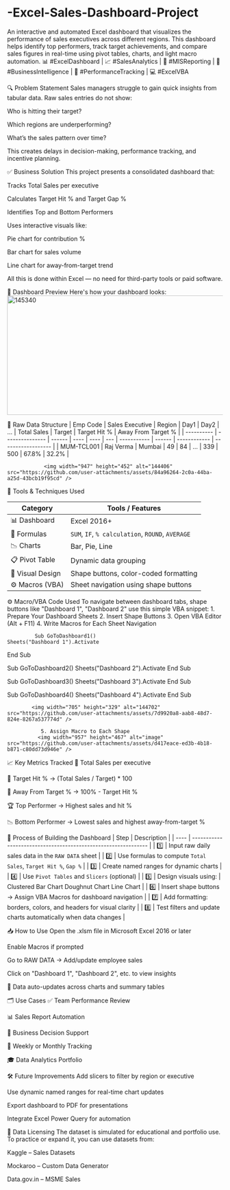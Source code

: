 # -Excel-Sales-Dashboard-Project
An interactive and automated Excel dashboard that visualizes the performance of sales executives across different regions. This dashboard helps identify top performers, track target achievements, and compare sales figures in real-time using pivot tables, charts, and light macro automation.
📊 #ExcelDashboard | 📈 #SalesAnalytics | 🧮 #MISReporting | 🧠 #BusinessIntelligence | 💼 #PerformanceTracking | 💻 #ExcelVBA


🔍 Problem Statement
Sales managers struggle to gain quick insights from tabular data. Raw sales entries do not show:

Who is hitting their target?

Which regions are underperforming?

What’s the sales pattern over time?

This creates delays in decision-making, performance tracking, and incentive planning.



✅ Business Solution
This project presents a consolidated dashboard that:

Tracks Total Sales per executive

Calculates Target Hit % and Target Gap %

Identifies Top and Bottom Performers

Uses interactive visuals like:

Pie chart for contribution %

Bar chart for sales volume

Line chart for away-from-target trend

All this is done within Excel — no need for third-party tools or paid software.



📸 Dashboard Preview
Here's how your dashboard looks:
               <img width="709" height="278" alt="145340" src="https://github.com/user-attachments/assets/c4f56381-2469-479e-9009-a549a6fbd14f" />


🧾 Raw Data Structure
| Emp Code   | Sales Executive | Region | Day1 | Day2 | ... | Total Sales | Target | Target Hit % | Away From Target % |
| ---------- | --------------- | ------ | ---- | ---- | --- | ----------- | ------ | ------------ | ------------------ |
| MUM-TCL001 | Raj Verma       | Mumbai | 49   | 84   | ... | 339         | 500    | 67.8%        | 32.2%              |
 
                <img width="947" height="452" alt="144406" src="https://github.com/user-attachments/assets/84a96264-2c0a-44ba-a25d-43bcb19f95cd" />




🧰 Tools & Techniques Used

| Category         | Tools / Features                                 |
| ---------------- | ------------------------------------------------ |
| 📊 Dashboard     | Excel 2016+                                      |
| 🔢 Formulas      | `SUM`, `IF`, `% calculation`, `ROUND`, `AVERAGE` |
| 📉 Charts        | Bar, Pie, Line                                   |
| 📋 Pivot Table   | Dynamic data grouping                            |
| 🧠 Visual Design | Shape buttons, color-coded formatting            |
| ⚙️ Macros (VBA)  | Sheet navigation using shape buttons             |


⚙️ Macro/VBA Code Used
To navigate between dashboard tabs, shape buttons like "Dashboard 1", "Dashboard 2" use this simple VBA snippet:
             1. Prepare Your Dashboard Sheets
             2. Insert Shape Buttons
             3. Open VBA Editor (Alt + F11)
             4. Write Macros for Each Sheet Navigation

             Sub GoToDashboard1()
    Sheets("Dashboard 1").Activate
End Sub

Sub GoToDashboard2()
    Sheets("Dashboard 2").Activate
End Sub

Sub GoToDashboard3()
    Sheets("Dashboard 3").Activate
End Sub

Sub GoToDashboard4()
    Sheets("Dashboard 4").Activate
End Sub

            <img width="705" height="329" alt="144702" src="https://github.com/user-attachments/assets/7d9920a8-aab8-48d7-824e-8267a537774d" />

               5. Assign Macro to Each Shape
              <img width="957" height="467" alt="image" src="https://github.com/user-attachments/assets/d417eace-ed3b-4b18-b871-c80dd73d946e" />


📈 Key Metrics Tracked
📌 Total Sales per executive

🎯 Target Hit % → (Total Sales / Target) * 100

🚫 Away From Target % → 100% - Target Hit %

🏆 Top Performer → Highest sales and hit %

📉 Bottom Performer → Lowest sales and highest away-from-target %




🔄 Process of Building the Dashboard
| Step | Description                                                    |
| ---- | -------------------------------------------------------------- |
| 1️⃣  | Input raw daily sales data in the `RAW DATA` sheet             |
| 2️⃣  | Use formulas to compute `Total Sales`, `Target Hit %`, `Gap %` |
| 3️⃣  | Create named ranges for dynamic charts                         |
| 4️⃣  | Use `Pivot Tables` and `Slicers` (optional)                    |
| 5️⃣  | Design visuals using:                                          |
Clustered Bar Chart
Doughnut Chart
Line Chart |
| 6️⃣ | Insert shape buttons → Assign VBA Macros for dashboard navigation |
| 7️⃣ | Add formatting: borders, colors, and headers for visual clarity |
| 8️⃣ | Test filters and update charts automatically when data changes |


📥 How to Use
Open the .xlsm file in Microsoft Excel 2016 or later

Enable Macros if prompted

Go to RAW DATA → Add/update employee sales

Click on "Dashboard 1", "Dashboard 2", etc. to view insights

📎 Data auto-updates across charts and summary tables



🗂 Use Cases
✅ Team Performance Review

📊 Sales Report Automation

🧠 Business Decision Support

📅 Weekly or Monthly Tracking

🎓 Data Analytics Portfolio


🛠 Future Improvements
Add slicers to filter by region or executive

Use dynamic named ranges for real-time chart updates

Export dashboard to PDF for presentations

Integrate Excel Power Query for automation


🔐 Data Licensing
The dataset is simulated for educational and portfolio use.
To practice or expand it, you can use datasets from:

Kaggle – Sales Datasets

Mockaroo – Custom Data Generator

Data.gov.in – MSME Sales
